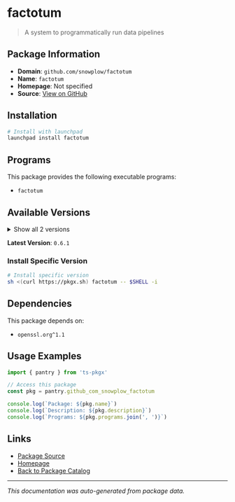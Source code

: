 # factotum

> A system to programmatically run data pipelines

## Package Information

- **Domain**: `github.com/snowplow/factotum`
- **Name**: `factotum`
- **Homepage**: Not specified
- **Source**: [View on GitHub](https://github.com/pkgxdev/pantry/tree/main/projects/github.com/snowplow/factotum/package.yml)

## Installation

```bash
# Install with launchpad
launchpad install factotum
```

## Programs

This package provides the following executable programs:

- `factotum`

## Available Versions

<details>
<summary>Show all 2 versions</summary>

- `0.6.1`, `0.6.0`

</details>

**Latest Version**: `0.6.1`

### Install Specific Version

```bash
# Install specific version
sh <(curl https://pkgx.sh) factotum -- $SHELL -i
```

## Dependencies

This package depends on:

- `openssl.org^1.1`

## Usage Examples

```typescript
import { pantry } from 'ts-pkgx'

// Access this package
const pkg = pantry.github_com_snowplow_factotum

console.log(`Package: ${pkg.name}`)
console.log(`Description: ${pkg.description}`)
console.log(`Programs: ${pkg.programs.join(', ')}`)
```

## Links

- [Package Source](https://github.com/pkgxdev/pantry/tree/main/projects/github.com/snowplow/factotum/package.yml)
- [Homepage](#)
- [Back to Package Catalog](../package-catalog.md)

---

*This documentation was auto-generated from package data.*

